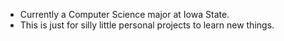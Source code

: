 - Currently a Computer Science major at Iowa State.
- This is just for silly little personal projects to learn new things.

<!---
Worm-Warrior/Worm-Warrior is a ✨ special ✨ repository because its `README.md` (this file) appears on your GitHub profile.
You can click the Preview link to take a look at your changes.
--->
